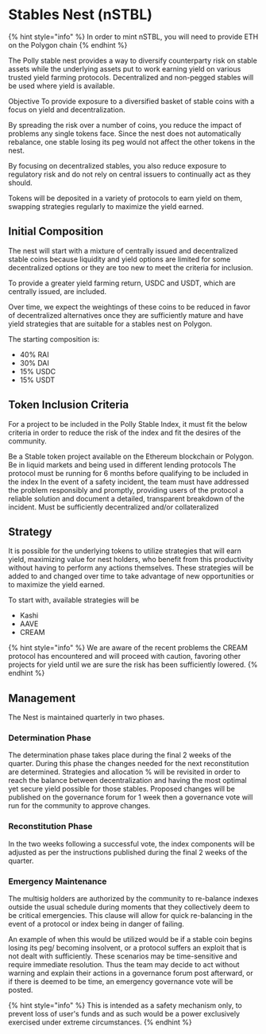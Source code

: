 # Stables Nest (nSTBL)

{% hint style="info" %}
In order to mint nSTBL, you will need to provide ETH on the Polygon chain
{% endhint %}

The Polly stable nest provides a way to diversify counterparty risk on stable assets while the underlying assets put to work earning yield on various trusted yield farming protocols. Decentralized and non-pegged stables will be used where yield is available.

Objective To provide exposure to a diversified basket of stable coins with a focus on yield and decentralization.

By spreading the risk over a number of coins, you reduce the impact of problems any single tokens face. Since the nest does not automatically rebalance, one stable losing its peg would not affect the other tokens in the nest.

By focusing on decentralized stables, you also reduce exposure to regulatory risk and do not rely on central issuers to continually act as they should.

Tokens will be deposited in a variety of protocols to earn yield on them, swapping strategies regularly to maximize the yield earned.

## Initial Composition

The nest will start with a mixture of centrally issued and decentralized stable coins because liquidity and yield options are limited for some decentralized options or they are too new to meet the criteria for inclusion.

To provide a greater yield farming return, USDC and USDT, which are centrally issued, are included.

Over time, we expect the weightings of these coins to be reduced in favor of decentralized alternatives once they are sufficiently mature and have yield strategies that are suitable for a stables nest on Polygon.

The starting composition is:

* 40% RAI
* 30% DAI
* 15% USDC
* 15% USDT

## Token Inclusion Criteria

For a project to be included in the Polly Stable Index, it must fit the below criteria in order to reduce the risk of the index and fit the desires of the community.

Be a Stable token project available on the Ethereum blockchain or Polygon. Be in liquid markets and being used in different lending protocols The protocol must be running for 6 months before qualifying to be included in the index In the event of a safety incident, the team must have addressed the problem responsibly and promptly, providing users of the protocol a reliable solution and document a detailed, transparent breakdown of the incident. Must be sufficiently decentralized and/or collateralized

## Strategy

It is possible for the underlying tokens to utilize strategies that will earn yield, maximizing value for nest holders, who benefit from this productivity without having to perform any actions themselves. These strategies will be added to and changed over time to take advantage of new opportunities or to maximize the yield earned.

To start with, available strategies will be

* Kashi
* AAVE
* CREAM

{% hint style="info" %}
We are aware of the recent problems the CREAM protocol has encountered and will proceed with caution, favoring other projects for yield until we are sure the risk has been sufficiently lowered.
{% endhint %}

## Management

The Nest is maintained quarterly in two phases.

### Determination Phase

The determination phase takes place during the final 2 weeks of the quarter. During this phase the changes needed for the next reconstitution are determined. Strategies and allocation % will be revisited in order to reach the balance between decentralization and having the most optimal yet secure yield possible for those stables. Proposed changes will be published on the governance forum for 1 week then a governance vote will run for the community to approve changes.

### Reconstitution Phase

In the two weeks following a successful vote, the index components will be adjusted as per the instructions published during the final 2 weeks of the quarter.

### Emergency Maintenance

The multisig holders are authorized by the community to re-balance indexes outside the usual schedule during moments that they collectively deem to be critical emergencies. This clause will allow for quick re-balancing in the event of a protocol or index being in danger of failing.

An example of when this would be utilized would be if a stable coin begins losing its peg/ becoming insolvent, or a protocol suffers an exploit that is not dealt with sufficiently. These scenarios may be time-sensitive and require immediate resolution. Thus the team may decide to act without warning and explain their actions in a governance forum post afterward, or if there is deemed to be time, an emergency governance vote will be posted.

{% hint style="info" %}
This is intended as a safety mechanism only, to prevent loss of user's funds and as such would be a power exclusively exercised under extreme circumstances.
{% endhint %}

